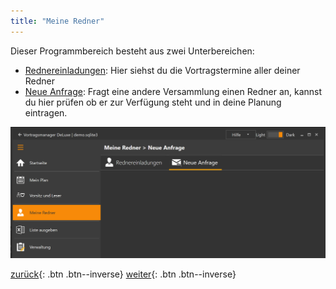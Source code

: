 ```yaml
---
title: "Meine Redner"
---
```


Dieser Programmbereich besteht aus zwei Unterbereichen:

* [Rednereinladungen](MeineRednerRednereinladungen.md): Hier siehst du die Vortragstermine aller deiner Redner
* [Neue Anfrage](MeineRednerNeueAnfrage.md): Fragt eine andere Versammlung einen Redner an, kannst du hier prüfen ob er zur Verfügung steht und in deine Planung eintragen.

![Oberfläche](images/MeineRedner.png)

[zurück](MeinPlanVorsitzUndLeser.md){: .btn .btn--inverse}  [weiter](MeineRednerRednereinladungen.md){: .btn .btn--inverse}